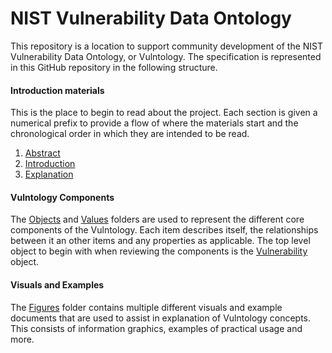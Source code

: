 # NIST Vulnerability Data Ontology

This repository is a location to support community development of the NIST Vulnerability Data Ontology, or Vulntology.
The specification is represented in this GitHub repository in the following structure. 


#### Introduction materials

This is the place to begin to read about the project. Each section is given a numerical prefix to provide a flow of where the materials start and the chronological order in which they are intended to be read.

1. [Abstract](/specification/introduction/01-abstract.md)
2. [Introduction](/specification/introduction/02-introduction.md)
3. [Explanation](/specification/introduction/03-explanation.md)

#### Vulntology Components
The [Objects](objects/) and [Values](values/) folders are used to represent the different core components of the Vulntology. Each item describes itself, the relationships between it an other items and any properties as applicable. The top level object to begin with when reviewing the components is the [Vulnerability](objects/vulnerability.md) object.

#### Visuals and Examples
The [Figures](figures/) folder contains multiple different visuals and example documents that are used to assist in explanation of Vulntology concepts. This consists of information graphics, examples of practical usage and more. 

